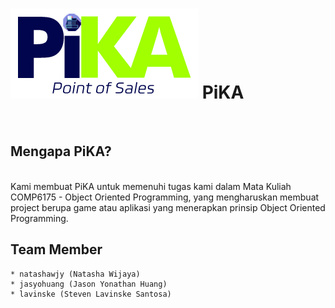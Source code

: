 # ![Image](pikasmall.png) PiKA
<br/>

## Mengapa PiKA?
<br/>
Kami membuat PiKA untuk memenuhi tugas kami dalam Mata Kuliah COMP6175 - Object Oriented Programming, yang mengharuskan membuat project berupa game atau aplikasi yang menerapkan prinsip Object Oriented Programming.

## Team Member
	* natashawjy (Natasha Wijaya)
	* jasyohuang (Jason Yonathan Huang)
	* lavinske (Steven Lavinske Santosa)

